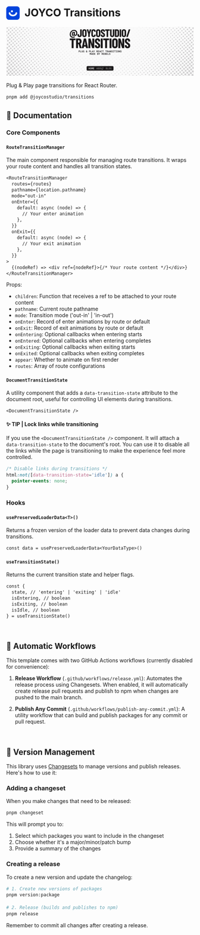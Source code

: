 # <img src="./static/JOYCO.png" alt="JOYCO Logo" height="36" width="36" align="top" />&nbsp;&nbsp;JOYCO Transitions

![banner.png](./static/banner.png)

Plug & Play page transitions for React Router.

```bash
pnpm add @joycostudio/transitions
```

## 📖 Documentation

### Core Components

#### `RouteTransitionManager`

The main component responsible for managing route transitions. It wraps your route content and handles all transition states.

```tsx
<RouteTransitionManager
  routes={routes}
  pathname={location.pathname}
  mode="out-in"
  onEnter={{
    default: async (node) => {
      // Your enter animation
    },
  }}
  onExit={{
    default: async (node) => {
      // Your exit animation
    },
  }}
>
  {(nodeRef) => <div ref={nodeRef}>{/* Your route content */}</div>}
</RouteTransitionManager>
```

Props:

- `children`: Function that receives a ref to be attached to your route content
- `pathname`: Current route pathname
- `mode`: Transition mode ('out-in' | 'in-out')
- `onEnter`: Record of enter animations by route or default
- `onExit`: Record of exit animations by route or default
- `onEntering`: Optional callbacks when entering starts
- `onEntered`: Optional callbacks when entering completes
- `onExiting`: Optional callbacks when exiting starts
- `onExited`: Optional callbacks when exiting completes
- `appear`: Whether to animate on first render
- `routes`: Array of route configurations

#### `DocumentTransitionState`

A utility component that adds a `data-transition-state` attribute to the document root, useful for controlling UI elements during transitions.

```tsx
<DocumentTransitionState />
```

#### ✨ TIP | Lock links while transitioning
If you use the `<DocumentTransitionState />` component. It will attach a `data-transition-state` to the document's root. You can use it to disable all the links while the page is transitioning to make the experience feel more controlled.

```css
/* Disable links during transitions */
html:not([data-transition-state='idle']) a {
  pointer-events: none;
}
```

### Hooks

#### `usePreservedLoaderData<T>()`

Returns a frozen version of the loader data to prevent data changes during transitions.

```tsx
const data = usePreservedLoaderData<YourDataType>()
```

#### `useTransitionState()`

Returns the current transition state and helper flags.

```tsx
const {
  state, // 'entering' | 'exiting' | 'idle'
  isEntering, // boolean
  isExiting, // boolean
  isIdle, // boolean
} = useTransitionState()
```

<br/>

## 🤖 Automatic Workflows

This template comes with two GitHub Actions workflows (currently disabled for convenience):

1. **Release Workflow** (`.github/workflows/release.yml`): Automates the release process using Changesets. When enabled, it will automatically create release pull requests and publish to npm when changes are pushed to the main branch.

2. **Publish Any Commit** (`.github/workflows/publish-any-commit.yml`): A utility workflow that can build and publish packages for any commit or pull request.

<br/>

## 🦋 Version Management

This library uses [Changesets](https://github.com/changesets/changesets) to manage versions and publish releases. Here's how to use it:

### Adding a changeset

When you make changes that need to be released:

```bash
pnpm changeset
```

This will prompt you to:

1. Select which packages you want to include in the changeset
2. Choose whether it's a major/minor/patch bump
3. Provide a summary of the changes

### Creating a release

To create a new version and update the changelog:

```bash
# 1. Create new versions of packages
pnpm version:package

# 2. Release (builds and publishes to npm)
pnpm release
```

Remember to commit all changes after creating a release.
